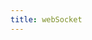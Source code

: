 ```yaml
---
title: webSocket
---
```


<script setup>
const packageName = 'wagmi'
</script>

<!-- @include: @shared/transports/webSocket.md -->
